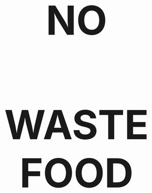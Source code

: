 <style>
body {
  background-image: url('https://static.toiimg.com/thumb/78028918.cms?width=680&height=512&imgsize=2041089');
  background-repeat: no-repeat;
  background-size: cover;
}
</style>
<center><h1 style="font-size:900%;">NO</h1></center>
<center><h1 style="font-size:900%;">WASTE FOOD</h1></center>
